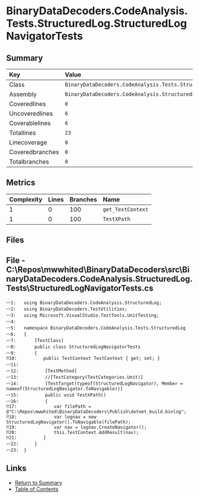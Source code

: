 ﻿# BinaryDataDecoders.CodeAnalysis.Tests.StructuredLog.StructuredLogNavigatorTests

## Summary

| Key             | Value                                                                             |
| :-------------- | :-------------------------------------------------------------------------------- |
| Class           | `BinaryDataDecoders.CodeAnalysis.Tests.StructuredLog.StructuredLogNavigatorTests` |
| Assembly        | `BinaryDataDecoders.CodeAnalysis.StructuredLog.Tests`                             |
| Coveredlines    | `0`                                                                               |
| Uncoveredlines  | `6`                                                                               |
| Coverablelines  | `6`                                                                               |
| Totallines      | `23`                                                                              |
| Linecoverage    | `0`                                                                               |
| Coveredbranches | `0`                                                                               |
| Totalbranches   | `0`                                                                               |

## Metrics

| Complexity | Lines | Branches | Name              |
| :--------- | :---- | :------- | :---------------- |
| 1          | 0     | 100      | `get_TestContext` |
| 1          | 0     | 100      | `TestXPath`       |

## Files

## File - C:\Repos\mwwhited\BinaryDataDecoders\src\BinaryDataDecoders.CodeAnalysis.StructuredLog.Tests\StructuredLogNavigatorTests.cs

```CSharp
〰1:   using BinaryDataDecoders.CodeAnalysis.StructuredLog;
〰2:   using BinaryDataDecoders.TestUtilities;
〰3:   using Microsoft.VisualStudio.TestTools.UnitTesting;
〰4:   
〰5:   namespace BinaryDataDecoders.CodeAnalysis.Tests.StructuredLog
〰6:   {
〰7:       [TestClass]
〰8:       public class StructuredLogNavigatorTests
〰9:       {
‼10:          public TestContext TestContext { get; set; }
〰11:  
〰12:          [TestMethod]
〰13:          //[TestCategory(TestCategories.Unit)]
〰14:          [TestTarget(typeof(StructuredLogNavigator), Member = nameof(StructuredLogNavigator.ToNavigable))]
〰15:          public void TestXPath()
〰16:          {
‼17:              var filePath = @"C:\Repos\mwwhited\BinaryDataDecoders\Publish\dotnet_build.binlog";
‼18:              var lognav = new StructuredLogNavigator().ToNavigable(filePath);
‼19:              var nav = lognav.CreateNavigator();
‼20:              this.TestContext.AddResult(nav);
‼21:          }
〰22:      }
〰23:  }
```

## Links

* [Return to Summary](Summary.md)
* [Table of Contents](../TOC.md)

